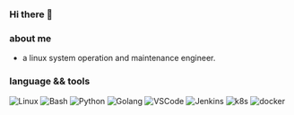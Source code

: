 ### Hi there 👋

<!--
**confucuis/confucuis** is a ✨ _special_ ✨ repository because its `README.md` (this file) appears on your GitHub profile.

Here are some ideas to get you started:

- 🔭 I’m currently working on ...
- 🌱 I’m currently learning ...
- 👯 I’m looking to collaborate on ...
- 🤔 I’m looking for help with ...
- 💬 Ask me about ...
- 📫 How to reach me: ...
- 😄 Pronouns: ...
- ⚡ Fun fact: ...
-->
### about me
- a linux system operation and maintenance engineer.
### language && tools
<!--
![](https://camo.githubusercontent.com/e542b737861584012d168b77b896a4013209092d1058fe4ab518c892ac78ee52/68747470733a2f2f696d672e736869656c64732e696f2f62616467652f2d4c696e75782d3035313232413f7374796c653d666c6174266c6f676f3d6c696e7578266c6f676f436f6c6f723d7768697465)
![](https://camo.githubusercontent.com/06af910a1c006c39defcef7a4f4db9e58807a43b417a575a2da1e6e282a44e26/68747470733a2f2f696d672e736869656c64732e696f2f62616467652f5368656c6c2d3035313232413f7374796c653d666c6174266c6f676f3d676e752d62617368266c6f676f436f6c6f723d7768697465)
![](https://camo.githubusercontent.com/071e45d0c457ee0193625d292ee20129da9775bcc619df46663edb0659388654/68747470733a2f2f696d672e736869656c64732e696f2f62616467652f2d507974686f6e2d3035313232413f7374796c653d666c6174266c6f676f3d707974686f6e)
![](https://camo.githubusercontent.com/8e9e748b005bab34cc62b8a765a8dbcc50033d90aac9852c11659bd393cbe7ba/68747470733a2f2f696d672e736869656c64732e696f2f62616467652f2d446f636b65722d3035313232413f7374796c653d666c6174266c6f676f3d646f636b6572)
![](https://camo.githubusercontent.com/c043ecea4c9fdcebd8482d91f5f7ab0b7a8d5a6d1cc335693c0f69539e3e6364/68747470733a2f2f696d672e736869656c64732e696f2f62616467652f2d4b756265726e657465732d3035313232413f7374796c653d666c6174266c6f676f3d6b756265726e65746573)
-->
![Linux](https://img.shields.io/badge/Linux-0078D6?logo=linuxs&logoColor=white)
![Bash](https://img.shields.io/badge/Bash-14354C?logo=shell&logoColor=white)
![Python](https://img.shields.io/badge/Python-14354C.svg?logo=python&logoColor=white)
![Golang](https://img.shields.io/badge/Golang-00ADD8.svg?logo=go&logoColor=white)
![VSCode](https://img.shields.io/badge/VSCode-007ACC?logo=visual-studio-code&logoColor=white)
![Jenkins](https://img.shields.io/badge/Jenkins-14354C?logo=Jenkins&logoColor=white?style=plastic)
![k8s](https://img.shields.io/badge/Kubernetes-14354C.svg?logo=kubernets&logoColor=white)
![docker](https://img.shields.io/badge/Docker-14354C.svg?logo=docker&logoColor=white)
